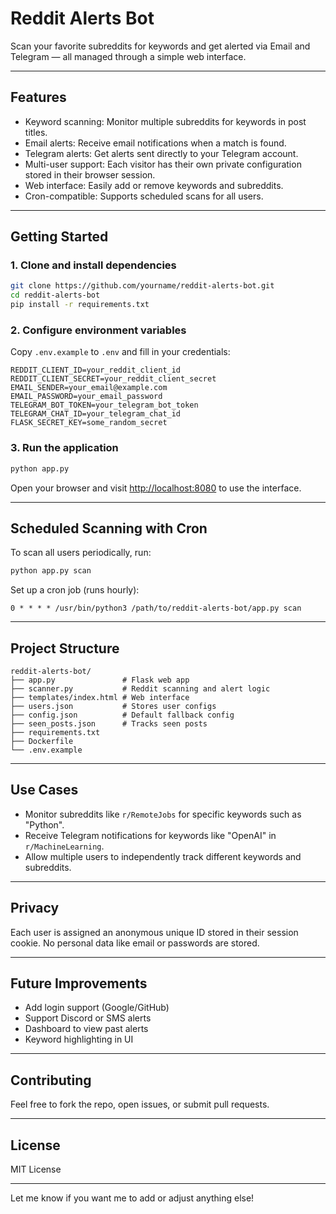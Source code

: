 # Reddit Alerts Bot

Scan your favorite subreddits for keywords and get alerted via Email and Telegram — all managed through a simple web interface.

---

## Features

* Keyword scanning: Monitor multiple subreddits for keywords in post titles.
* Email alerts: Receive email notifications when a match is found.
* Telegram alerts: Get alerts sent directly to your Telegram account.
* Multi-user support: Each visitor has their own private configuration stored in their browser session.
* Web interface: Easily add or remove keywords and subreddits.
* Cron-compatible: Supports scheduled scans for all users.

---

## Getting Started

### 1. Clone and install dependencies

```bash
git clone https://github.com/yourname/reddit-alerts-bot.git
cd reddit-alerts-bot
pip install -r requirements.txt
```

### 2. Configure environment variables

Copy `.env.example` to `.env` and fill in your credentials:

```env
REDDIT_CLIENT_ID=your_reddit_client_id
REDDIT_CLIENT_SECRET=your_reddit_client_secret
EMAIL_SENDER=your_email@example.com
EMAIL_PASSWORD=your_email_password
TELEGRAM_BOT_TOKEN=your_telegram_bot_token
TELEGRAM_CHAT_ID=your_telegram_chat_id
FLASK_SECRET_KEY=some_random_secret
```

### 3. Run the application

```bash
python app.py
```

Open your browser and visit [http://localhost:8080](http://localhost:8080) to use the interface.

---

## Scheduled Scanning with Cron

To scan all users periodically, run:

```bash
python app.py scan
```

Set up a cron job (runs hourly):

```cron
0 * * * * /usr/bin/python3 /path/to/reddit-alerts-bot/app.py scan
```

---

## Project Structure

```
reddit-alerts-bot/
├── app.py               # Flask web app
├── scanner.py           # Reddit scanning and alert logic
├── templates/index.html # Web interface
├── users.json           # Stores user configs
├── config.json          # Default fallback config
├── seen_posts.json      # Tracks seen posts
├── requirements.txt
├── Dockerfile
└── .env.example
```

---

## Use Cases

* Monitor subreddits like `r/RemoteJobs` for specific keywords such as "Python".
* Receive Telegram notifications for keywords like "OpenAI" in `r/MachineLearning`.
* Allow multiple users to independently track different keywords and subreddits.

---

## Privacy

Each user is assigned an anonymous unique ID stored in their session cookie. No personal data like email or passwords are stored.

---

## Future Improvements

* Add login support (Google/GitHub)
* Support Discord or SMS alerts
* Dashboard to view past alerts
* Keyword highlighting in UI

---

## Contributing

Feel free to fork the repo, open issues, or submit pull requests.

---

## License

MIT License

---

Let me know if you want me to add or adjust anything else!
